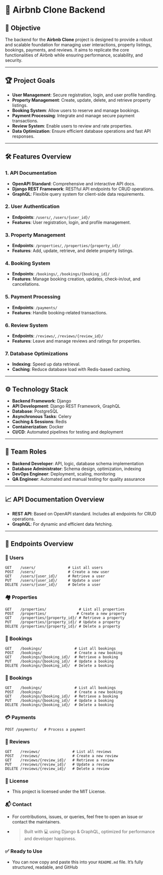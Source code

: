 # 🏡 Airbnb Clone Backend

## 🚀 Objective

The backend for the **Airbnb Clone** project is designed to provide a robust and scalable foundation for managing user interactions, property listings, bookings, payments, and reviews. It aims to replicate the core functionalities of Airbnb while ensuring performance, scalability, and security.

---

## 🏆 Project Goals

- **User Management**: Secure registration, login, and user profile handling.  
- **Property Management**: Create, update, delete, and retrieve property listings.  
- **Booking System**: Allow users to reserve and manage bookings.  
- **Payment Processing**: Integrate and manage secure payment transactions.  
- **Review System**: Enable users to review and rate properties.  
- **Data Optimization**: Ensure efficient database operations and fast API responses.  

---

## 🛠️ Features Overview

### 1. API Documentation
- **OpenAPI Standard**: Comprehensive and interactive API docs.
- **Django REST Framework**: RESTful API endpoints for CRUD operations.
- **GraphQL**: Flexible query system for client-side data requirements.

### 2. User Authentication
- **Endpoints**: `/users/`, `/users/{user_id}/`
- **Features**: User registration, login, and profile management.

### 3. Property Management
- **Endpoints**: `/properties/`, `/properties/{property_id}/`
- **Features**: Add, update, retrieve, and delete property listings.

### 4. Booking System
- **Endpoints**: `/bookings/`, `/bookings/{booking_id}/`
- **Features**: Manage booking creation, updates, check-in/out, and cancellations.

### 5. Payment Processing
- **Endpoints**: `/payments/`
- **Features**: Handle booking-related transactions.

### 6. Review System
- **Endpoints**: `/reviews/`, `/reviews/{review_id}/`
- **Features**: Leave and manage reviews and ratings for properties.

### 7. Database Optimizations
- **Indexing**: Speed up data retrieval.
- **Caching**: Reduce database load with Redis-based caching.

---

## ⚙️ Technology Stack

- **Backend Framework**: Django  
- **API Development**: Django REST Framework, GraphQL  
- **Database**: PostgreSQL  
- **Asynchronous Tasks**: Celery  
- **Caching & Sessions**: Redis  
- **Containerization**: Docker  
- **CI/CD**: Automated pipelines for testing and deployment  

---

## 👥 Team Roles

- **Backend Developer**: API, logic, database schema implementation  
- **Database Administrator**: Schema design, optimization, indexing  
- **DevOps Engineer**: Deployment, scaling, monitoring  
- **QA Engineer**: Automated and manual testing for quality assurance  

---

## 📈 API Documentation Overview

- **REST API**: Based on OpenAPI standard. Includes all endpoints for CRUD operations.  
- **GraphQL**: For dynamic and efficient data fetching.

---

## 📌 Endpoints Overview

### 🔐 Users

```http
GET    /users/               # List all users  
POST   /users/               # Create a new user  
GET    /users/{user_id}/     # Retrieve a user  
PUT    /users/{user_id}/     # Update a user  
DELETE /users/{user_id}/     # Delete a user  
```

### 🏘️ Properties

```http
GET    /properties/               # List all properties  
POST   /properties/              # Create a new property  
GET    /properties/{property_id}/ # Retrieve a property  
PUT    /properties/{property_id}/ # Update a property  
DELETE /properties/{property_id}/ # Delete a property  
```

### 📅 Bookings

```http
GET    /bookings/               # List all bookings  
POST   /bookings/               # Create a new booking  
GET    /bookings/{booking_id}/  # Retrieve a booking  
PUT    /bookings/{booking_id}/  # Update a booking  
DELETE /bookings/{booking_id}/  # Delete a booking
```

### 📅 Bookings

```http
GET    /bookings/               # List all bookings  
POST   /bookings/               # Create a new booking  
GET    /bookings/{booking_id}/  # Retrieve a booking  
PUT    /bookings/{booking_id}/  # Update a booking  
DELETE /bookings/{booking_id}/  # Delete a booking
```

### 💳 Payments

```http
POST /payments/   # Process a payment  
```

### 🌟 Reviews

```http
GET    /reviews/               # List all reviews  
POST   /reviews/               # Create a new review  
GET    /reviews/{review_id}/   # Retrieve a review  
PUT    /reviews/{review_id}/   # Update a review  
DELETE /reviews/{review_id}/   # Delete a review
```

### 📄 License

- This project is licensed under the MIT License.

### 📬 Contact
- For contributions, issues, or queries, feel free to open an issue or contact the maintainers.

- > Built with 💻 using Django & GraphQL, optimized for performance and developer happiness.


### ✅ Ready to Use

- You can now copy and paste this into your `README.md` file. It’s fully structured, readable, and GitHub
